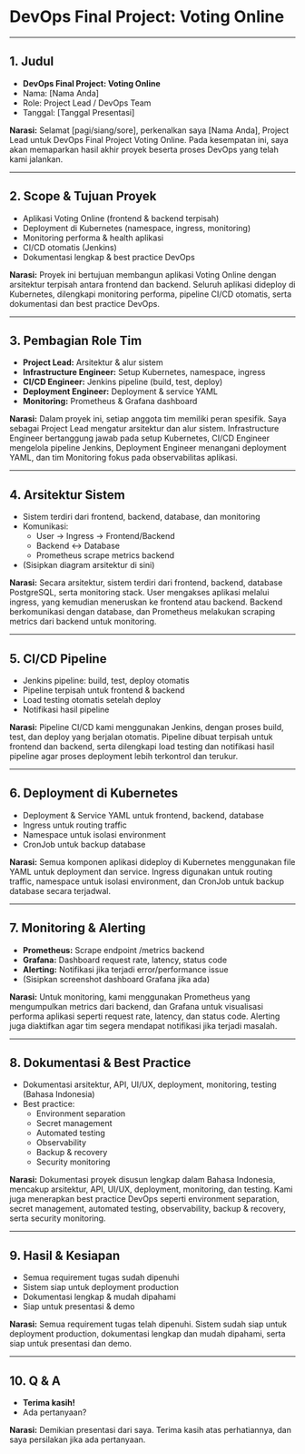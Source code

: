 # DevOps Final Project: Voting Online

---

## 1. Judul
- **DevOps Final Project: Voting Online**
- Nama: [Nama Anda]
- Role: Project Lead / DevOps Team
- Tanggal: [Tanggal Presentasi]

**Narasi:**
Selamat [pagi/siang/sore], perkenalkan saya [Nama Anda], Project Lead untuk DevOps Final Project Voting Online. Pada kesempatan ini, saya akan memaparkan hasil akhir proyek beserta proses DevOps yang telah kami jalankan.

---

## 2. Scope & Tujuan Proyek
- Aplikasi Voting Online (frontend & backend terpisah)
- Deployment di Kubernetes (namespace, ingress, monitoring)
- Monitoring performa & health aplikasi
- CI/CD otomatis (Jenkins)
- Dokumentasi lengkap & best practice DevOps

**Narasi:**
Proyek ini bertujuan membangun aplikasi Voting Online dengan arsitektur terpisah antara frontend dan backend. Seluruh aplikasi dideploy di Kubernetes, dilengkapi monitoring performa, pipeline CI/CD otomatis, serta dokumentasi dan best practice DevOps.

---

## 3. Pembagian Role Tim
- **Project Lead:** Arsitektur & alur sistem
- **Infrastructure Engineer:** Setup Kubernetes, namespace, ingress
- **CI/CD Engineer:** Jenkins pipeline (build, test, deploy)
- **Deployment Engineer:** Deployment & service YAML
- **Monitoring:** Prometheus & Grafana dashboard

**Narasi:**
Dalam proyek ini, setiap anggota tim memiliki peran spesifik. Saya sebagai Project Lead mengatur arsitektur dan alur sistem. Infrastructure Engineer bertanggung jawab pada setup Kubernetes, CI/CD Engineer mengelola pipeline Jenkins, Deployment Engineer menangani deployment YAML, dan tim Monitoring fokus pada observabilitas aplikasi.

---

## 4. Arsitektur Sistem
- Sistem terdiri dari frontend, backend, database, dan monitoring
- Komunikasi:
  - User → Ingress → Frontend/Backend
  - Backend ↔ Database
  - Prometheus scrape metrics backend
- (Sisipkan diagram arsitektur di sini)

**Narasi:**
Secara arsitektur, sistem terdiri dari frontend, backend, database PostgreSQL, serta monitoring stack. User mengakses aplikasi melalui ingress, yang kemudian meneruskan ke frontend atau backend. Backend berkomunikasi dengan database, dan Prometheus melakukan scraping metrics dari backend untuk monitoring.

---

## 5. CI/CD Pipeline
- Jenkins pipeline: build, test, deploy otomatis
- Pipeline terpisah untuk frontend & backend
- Load testing otomatis setelah deploy
- Notifikasi hasil pipeline

**Narasi:**
Pipeline CI/CD kami menggunakan Jenkins, dengan proses build, test, dan deploy yang berjalan otomatis. Pipeline dibuat terpisah untuk frontend dan backend, serta dilengkapi load testing dan notifikasi hasil pipeline agar proses deployment lebih terkontrol dan terukur.

---

## 6. Deployment di Kubernetes
- Deployment & Service YAML untuk frontend, backend, database
- Ingress untuk routing traffic
- Namespace untuk isolasi environment
- CronJob untuk backup database

**Narasi:**
Semua komponen aplikasi dideploy di Kubernetes menggunakan file YAML untuk deployment dan service. Ingress digunakan untuk routing traffic, namespace untuk isolasi environment, dan CronJob untuk backup database secara terjadwal.

---

## 7. Monitoring & Alerting
- **Prometheus:** Scrape endpoint /metrics backend
- **Grafana:** Dashboard request rate, latency, status code
- **Alerting:** Notifikasi jika terjadi error/performance issue
- (Sisipkan screenshot dashboard Grafana jika ada)

**Narasi:**
Untuk monitoring, kami menggunakan Prometheus yang mengumpulkan metrics dari backend, dan Grafana untuk visualisasi performa aplikasi seperti request rate, latency, dan status code. Alerting juga diaktifkan agar tim segera mendapat notifikasi jika terjadi masalah.

---

## 8. Dokumentasi & Best Practice
- Dokumentasi arsitektur, API, UI/UX, deployment, monitoring, testing (Bahasa Indonesia)
- Best practice:
  - Environment separation
  - Secret management
  - Automated testing
  - Observability
  - Backup & recovery
  - Security monitoring

**Narasi:**
Dokumentasi proyek disusun lengkap dalam Bahasa Indonesia, mencakup arsitektur, API, UI/UX, deployment, monitoring, dan testing. Kami juga menerapkan best practice DevOps seperti environment separation, secret management, automated testing, observability, backup & recovery, serta security monitoring.

---

## 9. Hasil & Kesiapan
- Semua requirement tugas sudah dipenuhi
- Sistem siap untuk deployment production
- Dokumentasi lengkap & mudah dipahami
- Siap untuk presentasi & demo

**Narasi:**
Semua requirement tugas telah dipenuhi. Sistem sudah siap untuk deployment production, dokumentasi lengkap dan mudah dipahami, serta siap untuk presentasi dan demo.

---

## 10. Q & A
- **Terima kasih!**
- Ada pertanyaan?

**Narasi:**
Demikian presentasi dari saya. Terima kasih atas perhatiannya, dan saya persilakan jika ada pertanyaan. 